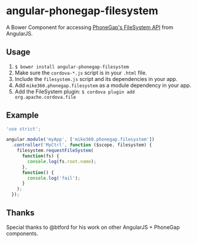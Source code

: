 # angular-phonegap-filesystem

A Bower Component for accessing [PhoneGap's FileSystem API](http://docs.phonegap.com/en/3.1.0/cordova_file_file.md.html#FileSystem) from AngularJS.

## Usage

1. `$ bower install angular-phonegap-filesystem`
2. Make sure the `cordova-*.js` script is in your `.html` file.
3. Include the `filesystem.js` script and its dependencies in your app.
4. Add `mike360.phonegap.filesystem` as a module dependency in your app.
5. Add the FileSystem plugin: `$ cordova plugin add org.apache.cordova.file`

## Example

```javascript
'use strict';

angular.module('myApp', ['mike360.phonegap.filesystem'])
  .controller('MyCtrl', function ($scope, filesystem) {
    filesystem.requestFileSystem(
      function(fs) {
        console.log(fs.root.name);
      },
      function() {
        console.log('fail');
      }
    );
  });
```

## Thanks

Special thanks to @btford for his work on other AngularJS + PhoneGap components.

